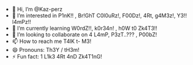 - 👋 Hi, I’m @Kaz-perz
- 👀 I’m interested in P1nK!! , Br!GhT C0l0uRz!, F00Dz!, 4Rt, g4M3z!, Y3!! l4mPz!!
- 🌱 I’m currently learning W0rdZ!!, k0r34n! , h0W t0 Zk4T3!!
- 💞️ I’m looking to collaborate on 4 L4mP, P3zT..??? , P00bZ!
- 📫 How to reach me T4lK t- M3!
- 😄 Pronouns: Th3Y / tH3m!
- ⚡ Fun fact: 1 L1k3 4Rt 4nD Zk4T1nG!

<!---
Kaz-perz/Kaz-perz is a ✨ special ✨ repository because its `README.md` (this file) appears on your GitHub profile.
You can click the Preview link to take a look at your changes.
--->
